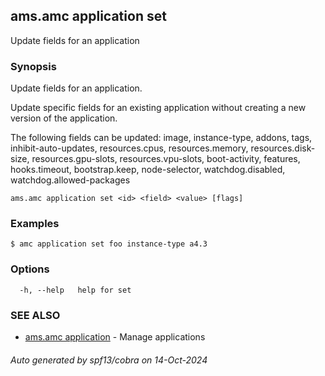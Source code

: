 ## ams.amc application set

Update fields for an application

### Synopsis

Update fields for an application.

Update specific fields for an existing application without creating
a new version of the application.

The following fields can be updated: image, instance-type, addons, tags, inhibit-auto-updates, resources.cpus, resources.memory, resources.disk-size, resources.gpu-slots, resources.vpu-slots, boot-activity, features, hooks.timeout, bootstrap.keep, node-selector, watchdog.disabled, watchdog.allowed-packages

```
ams.amc application set <id> <field> <value> [flags]
```

### Examples

```
$ amc application set foo instance-type a4.3
```

### Options

```
  -h, --help   help for set
```

### SEE ALSO

* [ams.amc application](ams.amc_application.md)	 - Manage applications

###### Auto generated by spf13/cobra on 14-Oct-2024
